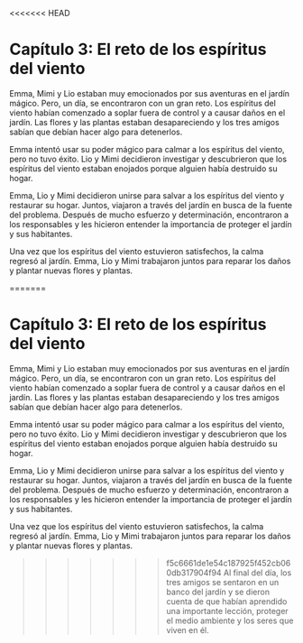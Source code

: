<<<<<<< HEAD
# Capítulo 3: El reto de los espíritus del viento

Emma, Mimi y Lio estaban muy emocionados por sus aventuras en el jardín mágico. Pero, un día, se encontraron con un gran reto. Los espíritus del viento habían comenzado a soplar fuera de control y a causar daños en el jardín. Las flores y las plantas estaban desapareciendo y los tres amigos sabían que debían hacer algo para detenerlos.

Emma intentó usar su poder mágico para calmar a los espíritus del viento, pero no tuvo éxito. Lio y Mimi decidieron investigar y descubrieron que los espíritus del viento estaban enojados porque alguien había destruido su hogar.

Emma, Lio y Mimi decidieron unirse para salvar a los espíritus del viento y restaurar su hogar. Juntos, viajaron a través del jardín en busca de la fuente del problema. Después de mucho esfuerzo y determinación, encontraron a los responsables y les hicieron entender la importancia de proteger el jardín y sus habitantes.

Una vez que los espíritus del viento estuvieron satisfechos, la calma regresó al jardín. Emma, Lio y Mimi trabajaron juntos para reparar los daños y plantar nuevas flores y plantas.

=======
# Capítulo 3: El reto de los espíritus del viento

Emma, Mimi y Lio estaban muy emocionados por sus aventuras en el jardín mágico. Pero, un día, se encontraron con un gran reto. Los espíritus del viento habían comenzado a soplar fuera de control y a causar daños en el jardín. Las flores y las plantas estaban desapareciendo y los tres amigos sabían que debían hacer algo para detenerlos.

Emma intentó usar su poder mágico para calmar a los espíritus del viento, pero no tuvo éxito. Lio y Mimi decidieron investigar y descubrieron que los espíritus del viento estaban enojados porque alguien había destruido su hogar.

Emma, Lio y Mimi decidieron unirse para salvar a los espíritus del viento y restaurar su hogar. Juntos, viajaron a través del jardín en busca de la fuente del problema. Después de mucho esfuerzo y determinación, encontraron a los responsables y les hicieron entender la importancia de proteger el jardín y sus habitantes.

Una vez que los espíritus del viento estuvieron satisfechos, la calma regresó al jardín. Emma, Lio y Mimi trabajaron juntos para reparar los daños y plantar nuevas flores y plantas.

>>>>>>> f5c6661de1e54c187925f452cb060db317904f94
Al final del día, los tres amigos se sentaron en un banco del jardín y se dieron cuenta de que habían aprendido una importante lección, proteger el medio ambiente y los seres que viven en él.